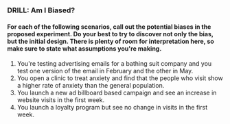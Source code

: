 
### DRILL: Am I Biased?

#### For each of the following scenarios, call out the potential biases in the proposed experiment. Do your best to try to discover not only the bias, but the initial design. There is plenty of room for interpretation here, so make sure to state what assumptions you're making.

1. You're testing advertising emails for a bathing suit company and you test one version of the email in February and the other in May.
1. You open a clinic to treat anxiety and find that the people who visit show a higher rate of anxiety than the general population.
1. You launch a new ad billboard based campaign and see an increase in website visits in the first week.
1. You launch a loyalty program but see no change in visits in the first week.
